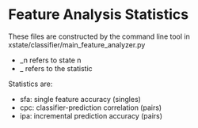 # Feature Analysis Statistics
These files are constructed by the command line tool
in xstate/classifier/main\_feature\_analyzer.py
- \_n refers to state n
- \_<statistic> refers to the statistic

Statistics are:
- sfa: single feature accuracy (singles)
- cpc: classifier-prediction correlation (pairs)
- ipa: incremental prediction accuracy (pairs)

